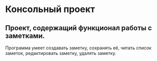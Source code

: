 # Консольный проект

## Проект, содержащий функционал работы с заметками.
Программа умеет создавать заметку, сохранять её, читать список
заметок, редактировать заметку, удалять заметку.
